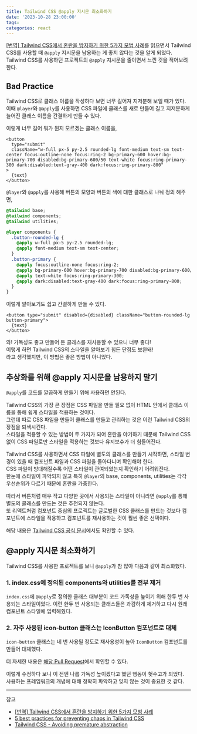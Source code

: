 ```yaml
---
title: Tailwind CSS @apply 지시문 최소화하기
date: '2023-10-28 23:00:00'
tags:
categories: react
---
```


[[번역] Tailwind CSS에서 혼란을 방지하기 위한 5가지 모범 사례](https://velog.io/@lky5697/5-best-practices-for-preventing-chaos-in-tailwind-css)를 읽으면서 Tailwind CSS를 사용할 때 `@apply` 지시문을 남용하는 게 좋지 않다는 것을 알게 되었다.  
Tailwind CSS를 사용하던 프로젝트의 `@apply` 지시문을 줄이면서 느낀 것을 적어보려 한다.

## Bad Practice

Tailwind CSS로 클래스 이름을 작성하다 보면 너무 길어져 지저분해 보일 때가 있다.  
이때 `@layer`와 `@apply`를 사용하면 CSS 파일에 클래스를 새로 만들어 길고 지저분하게 늘어진 클래스 이름을 간결하게 만들 수 있다.

이렇게 너무 길어 뭐가 뭔지 모르겠는 클래스 이름을,

```tsx
<button
  type="submit"
  className="w-full px-5 py-2.5 rounded-lg font-medium text-sm text-center focus:outline-none focus:ring-2 bg-primary-600 hover:bg-primary-700 disabled:bg-primary-600/50 text-white focus:ring-primary-300 dark:disabled:text-gray-400 dark:focus:ring-primary-800"
>
  {text}
</button>
```

`@layer`와 `@apply`를 사용해 버튼의 모양과 버튼의 색에 대한 클래스로 나눠 정의 해주면,

```css
@tailwind base;
@tailwind components;
@tailwind utilities;

@layer components {
  .button-rounded-lg {
    @apply w-full px-5 py-2.5 rounded-lg;
    @apply font-medium text-sm text-center;
  }
  .button-primary {
    @apply focus:outline-none focus:ring-2;
    @apply bg-primary-600 hover:bg-primary-700 disabled:bg-primary-600/50;
    @apply text-white focus:ring-primary-300;
    @apply dark:disabled:text-gray-400 dark:focus:ring-primary-800;
  }
}
```

이렇게 알아보기도 쉽고 간결하게 만들 수 있다.

```tsx
<button type="submit" disabled={disabled} className="button-rounded-lg button-primary">
  {text}
</button>
```

와! 가독성도 좋고 만들어 둔 클래스를 재사용할 수 있으니 너무 좋다!  
이렇게 하면 Tailwind CSS의 스타일을 알아보기 힘든 단점도 보완돼!  
라고 생각했지만, 이 방법은 좋은 방법이 아니었다.

## 추상화를 위해 @apply 지시문을 남용하지 말기

`@apply`를 코드를 깔끔하게 만들기 위해 사용하면 안된다.

Tailwind CSS의 가장 큰 장점은 CSS 파일을 만들 필요 없이 HTML 안에서 클래스 이름을 통해 쉽게 스타일을 적용하는 것이다.  
그런데 따로 CSS 파일을 만들어 클래스를 만들고 관리하는 것은 이런 Tailwind CSS의 장점을 퇴색시킨다.  
스타일을 적용할 수 있는 방법이 두 가지가 되어 혼란을 야기하기 때문에 Tailwind CSS 없이 CSS 파일로만 스타일을 적용하는 것보다 유지보수가 더 힘들어진다.

Tailwind CSS를 사용하면서 CSS 파일에 별도의 클래스를 만들기 시작하면, 스타일 변경이 있을 때 컴포넌트 파일과 CSS 파일을 돌아다니며 확인해야 한다.  
CSS 파일이 방대해질수록 어떤 스타일이 관여되었는지 확인하기 어려워진다.  
한눈에 스타일이 파악되지 않고 특히 `@layer`의 base, components, utilities는 각각 우선순위가 다르기 때문에 혼란을 가중한다.

따라서 버튼처럼 매우 작고 다양한 곳에서 사용되는 스타일이 아니라면 `@apply`를 통해 별도의 클래스를 만드는 것은 추천되지 않는다.  
또 리액트처럼 컴포넌트 중심의 프로젝트는 글로벌한 CSS 클래스를 만드는 것보다 컴포넌트에 스타일을 적용하고 컴포넌트를 재사용하는 것이 훨씬 좋은 선택이다.

해당 내용은 [Tailwind CSS 공식 문서](https://tailwindcss.com/docs/reusing-styles#avoiding-premature-abstraction)에서도 확인할 수 있다.

## @apply 지시문 최소화하기

Tailwind CSS를 사용한 프로젝트를 보니 `@apply`가 참 많아 다음과 같이 최소화했다.

### 1. index.css에 정의된 components와 utilities를 전부 제거

`index.css`에 `@apply`로 정의한 클래스 대부분이 코드 가독성을 높이기 위해 한두 번 사용되는 스타일이었다.
이런 한두 번 사용되는 클래스들은 과감하게 제거하고 다시 원래 컴포넌트 스타일에 입력해줬다.

### 2. 자주 사용된 icon-button 클래스는 IconButton 컴포넌트로 대체

`icon-button` 클래스는 네 번 사용될 정도로 재사용성이 높아 `IconButton` 컴포넌트를 만들어 대체했다.

더 자세한 내용은 [해당 Pull Request](https://github.com/heony704/ordinary-todolist/pull/7)에서 확인할 수 있다.

이렇게 수정하다 보니 이 전엔 나름 가독성 높이겠다고 했던 행동이 헛수고가 되었다.  
사용하는 프레임워크의 개념에 대해 정확히 파악하고 잊지 않는 것이 중요한 것 같다.

---

참고

- [[번역] Tailwind CSS에서 혼란을 방지하기 위한 5가지 모범 사례](https://velog.io/@lky5697/5-best-practices-for-preventing-chaos-in-tailwind-css)
- [5 best practices for preventing chaos in Tailwind CSS](https://evilmartians.com/chronicles/5-best-practices-for-preventing-chaos-in-tailwind-css)
- [Tailwind CSS - Avoiding premature abstraction](https://tailwindcss.com/docs/reusing-styles#avoiding-premature-abstraction)

```toc

```
